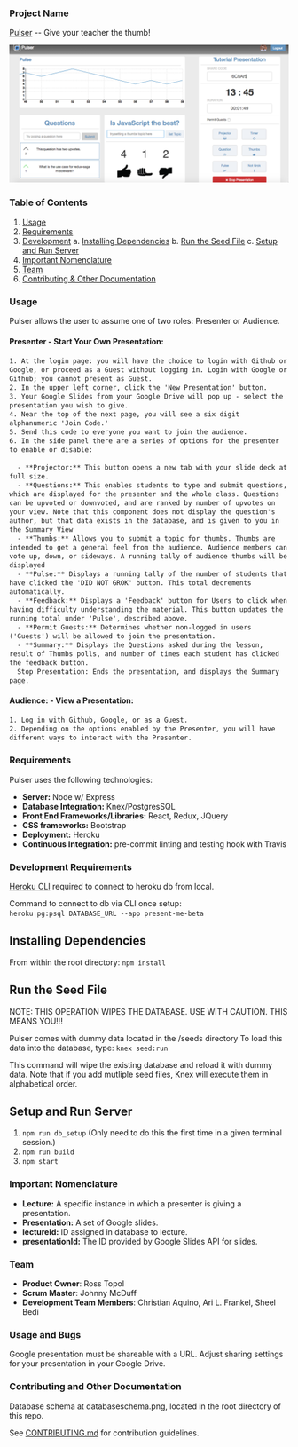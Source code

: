 ### Project Name
[Pulser](https://pulser-beta.herokuapp.com) -- Give your teacher the thumb!

![Pulser App Screenshot](./pulser_screenshot.png)

### Table of Contents

1. [Usage](#usage)
2. [Requirements](#requirements)
3. [Development](#development)
    a. [Installing Dependencies](#installing-dependencies)
    b. [Run the Seed File](#seed-file)
    c. [Setup and Run Server](#setup)
4. [Important Nomenclature](#nomenclature)
5. [Team](#team)
6. [Contributing & Other Documentation](#contributing)

### Usage

Pulser allows the user to assume one of two roles: Presenter or Audience.

#### **Presenter** - Start Your Own Presentation:

    1. At the login page: you will have the choice to login with Github or Google, or proceed as a Guest without logging in. Login with Google or Github; you cannot present as Guest.  
    2. In the upper left corner, click the 'New Presentation' button.  
    3. Your Google Slides from your Google Drive will pop up - select the presentation you wish to give.  
    4. Near the top of the next page, you will see a six digit alphanumeric 'Join Code.'  
    5. Send this code to everyone you want to join the audience.  
    6. In the side panel there are a series of options for the presenter to enable or disable:  

      - **Projector:** This button opens a new tab with your slide deck at full size.   
      - **Questions:** This enables students to type and submit questions, which are displayed for the presenter and the whole class. Questions can be upvoted or downvoted, and are ranked by number of upvotes on your view. Note that this component does not display the question's author, but that data exists in the database, and is given to you in the Summary View  
      - **Thumbs:** Allows you to submit a topic for thumbs. Thumbs are intended to get a general feel from the audience. Audience members can vote up, down, or sideways. A running tally of audience thumbs will be displayed
      - **Pulse:** Displays a running tally of the number of students that have clicked the 'DID NOT GROK' button. This total decrements automatically.   
      - **Feedback:** Displays a 'Feedback' button for Users to click when having difficulty understanding the material. This button updates the running total under 'Pulse', described above.  
      - **Permit Guests:** Determines whether non-logged in users ('Guests') will be allowed to join the presentation.  
      - **Summary:** Displays the Questions asked during the lesson, result of Thumbs polls, and number of times each student has clicked the feedback button.  
      Stop Presentation: Ends the presentation, and displays the Summary page.   

#### **Audience:** - View a Presentation:
    1. Log in with Github, Google, or as a Guest.   
    2. Depending on the options enabled by the Presenter, you will have different ways to interact with the Presenter.



### Requirements

Pulser uses the following technologies:  

 - **Server:** Node w/ Express
 - **Database Integration:** Knex/PostgresSQL
 - **Front End Frameworks/Libraries:** React, Redux, JQuery
 - **CSS frameworks:** Bootstrap
 - **Deployment:** Heroku
 - **Continuous Integration:** pre-commit linting and testing hook with Travis

### Development Requirements  
[Heroku CLI](https://devcenter.heroku.com/articles/heroku-cli) required to connect to heroku db from local.  


Command to connect to db via CLI once setup:  
`heroku pg:psql DATABASE_URL --app present-me-beta`

  ## Installing Dependencies

  From within the root directory:
  `npm install`

  ## Run the Seed File
  NOTE: THIS OPERATION WIPES THE DATABASE. USE WITH CAUTION. THIS MEANS YOU!!!

  Pulser comes with dummy data located in the /seeds directory
  To load this data into the database, type:
  `knex seed:run`

  This command will wipe the existing database and reload it with dummy data. Note that if you add mutliple seed files, Knex will execute them in alphabetical order.

  ## Setup and Run Server
  1. `npm run db_setup` (Only need to do this the first time in a given terminal session.)
  2. `npm run build`
  3. `npm start`

### Important Nomenclature  

 - **Lecture:**  A specific instance in which a presenter is giving a presentation.  
 - **Presentation:**  A set of Google slides.  
 - **lectureId:**  ID assigned in database to lecture.  
 - **presentationId:**  The ID provided by Google Slides API for slides.  

### Team  

  - __Product Owner__: Ross Topol  
  - __Scrum Master__: Johnny McDuff  
  - __Development Team Members__: Christian Aquino, Ari L. Frankel, Sheel Bedi  

###  Usage and Bugs
Google presentation must be shareable with a URL. Adjust sharing settings for your presentation in your Google Drive.

### Contributing and Other Documentation
Database schema at databaseschema.png, located in the root directory of this repo.

See [CONTRIBUTING.md](CONTRIBUTING.md) for contribution guidelines.
